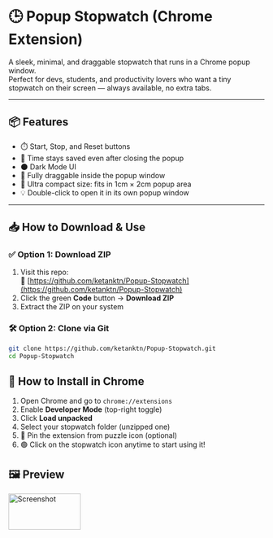 
# 🕒 Popup Stopwatch (Chrome Extension)

A sleek, minimal, and draggable stopwatch that runs in a Chrome popup window.  
Perfect for devs, students, and productivity lovers who want a tiny stopwatch on their screen — always available, no extra tabs.

---

## 📦 Features

- ⏱️ Start, Stop, and Reset buttons
- 💾 Time stays saved even after closing the popup
- 🌑 Dark Mode UI
- 📌 Fully draggable inside the popup window
- 📏 Ultra compact size: fits in 1cm × 2cm popup area
- 💡 Double-click to open it in its own popup window

---

## 📥 How to Download & Use

### ✅ Option 1: Download ZIP

1. Visit this repo:  
   🔗 [https://github.com/ketanktn/Popup-Stopwatch](https://github.com/ketanktn/Popup-Stopwatch)
2. Click the green **Code** button → **Download ZIP**
3. Extract the ZIP on your system

### 🛠 Option 2: Clone via Git

```bash
git clone https://github.com/ketanktn/Popup-Stopwatch.git
cd Popup-Stopwatch
```



## 🧪 How to Install in Chrome

1. Open Chrome and go to `chrome://extensions`
2. Enable **Developer Mode** (top-right toggle)
3. Click **Load unpacked**
4. Select your stopwatch folder (unzipped one)
5. 📌 Pin the extension from puzzle icon (optional)
6. 🟢 Click on the stopwatch icon anytime to start using it!


## 🖼️ Preview

<img width="142" height="71" alt="Screenshot" src="https://github.com/user-attachments/assets/6f9dccd7-56e0-43e2-99f3-4f80a9e5fc5b" />



